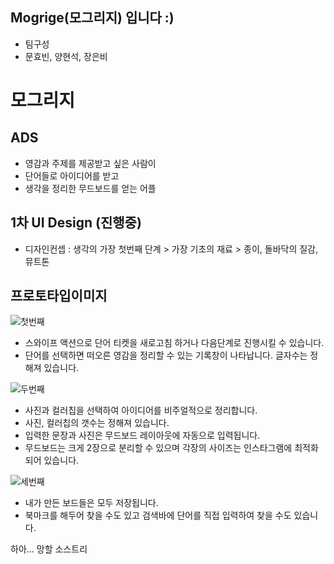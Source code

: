 ## Mogrige(모그리지) 입니다 :)
- 팀구성
- 문효빈, 양현석, 장은비

모그리지
===


## ADS
- 영감과 주제를 제공받고 싶은 사람이
- 단어들로 아이디어를 받고
- 생각을 정리한 무드보드를 얻는 어플


## 1차 UI Design (진행중)
- 디자인컨셉 : 생각의 가장 첫번째 단계 > 가장 기초의 재료 >  종이, 돌바닥의 질감, 뮤트톤


## 프로토타입이미지
![첫번째](https://user-images.githubusercontent.com/69412527/95897702-eb770c00-0dc8-11eb-9c89-65176658ca79.png)
- 스와이프 액션으로 단어 티켓을 새로고침 하거나 다음단계로 진행시킬 수 있습니다.
- 단어를 선택하면 떠오른 영감을 정리할 수 있는 기록창이 나타납니다. 글자수는 정해져 있습니다.

![두번째](https://user-images.githubusercontent.com/69412527/95897875-3133d480-0dc9-11eb-9b6a-49ec562a2431.png)
- 사진과 컬러칩을 선택하여 아이디어를 비주얼적으로 정리합니다.
- 사진, 컬러칩의 갯수는 정해져 있습니다.
- 입력한 문장과 사진은 무드보드 레이아웃에 자동으로 입력됩니다.
- 무드보드는 크게 2장으로 분리할 수 있으며 각장의 사이즈는 인스타그램에 최적화 되어 있습니다.

![세번째](https://user-images.githubusercontent.com/69412527/95897941-4577d180-0dc9-11eb-9a83-0180be9f02a4.png)
- 내가 만든 보드들은 모두 저장됩니다. 
- 북마크를 해두어 찾을 수도 있고 검색바에 단어를 직접 입력하여 찾을 수도 있습니다.


하아... 망할 소스트리
